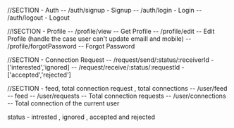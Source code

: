 //SECTION - Auth
-- /auth/signup - Signup 
-- /auth/login - Login
-- /auth/logout - Logout

//!SECTION - Profile
-- /profile/view -- Get Profile
-- /profile/edit -- Edit Profile (handle the case user can't update emaill and mobile)
-- /profile/forgotPassword -- Forgot Password 

//SECTION - Connection Request
-- /request/send/:status/:receiverId - ['interested','ignored]
-- /request/receive/:status/:requestId - ['accepted','rejected']


//SECTION - feed, total connection request , total connections
-- /user/feed -- feed
-- /user/requests -- Total connection requests
-- /user/connections -- Total connection of the current user 


status - intrested , ignored , accepted and rejected 


